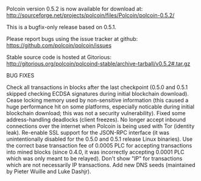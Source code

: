 Polcoin version 0.5.2 is now available for download at:
http://sourceforge.net/projects/polcoin/files/Polcoin/polcoin-0.5.2/

This is a bugfix-only release based on 0.5.1.

Please report bugs using the issue tracker at github:
https://github.com/polcoin/polcoin/issues

Stable source code is hosted at Gitorious:
http://gitorious.org/polcoin/polcoind-stable/archive-tarball/v0.5.2#.tar.gz

BUG FIXES

Check all transactions in blocks after the last checkpoint (0.5.0 and 0.5.1 skipped checking ECDSA signatures during initial blockchain download).
Cease locking memory used by non-sensitive information (this caused a huge performance hit on some platforms, especially noticable during initial blockchain download; this was
not a security vulnerability).
Fixed some address-handling deadlocks (client freezes).
No longer accept inbound connections over the internet when Polcoin is being used with Tor (identity leak).
Re-enable SSL support for the JSON-RPC interface (it was unintentionally disabled for the 0.5.0 and 0.5.1 release Linux binaries).
Use the correct base transaction fee of 0.0005 PLC for accepting transactions into mined blocks (since 0.4.0, it was incorrectly accepting 0.0001 PLC which was only meant to be relayed).
Don't show "IP" for transactions which are not necessarily IP transactions.
Add new DNS seeds (maintained by Pieter Wuille and Luke Dashjr).
